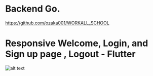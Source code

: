 # Backend Go. 
https://github.com/ozaka001/WORKALL_SCHOOL

# Responsive Welcome, Login, and Sign up page , Logout - Flutter

![alt text](Flutter.gif)
